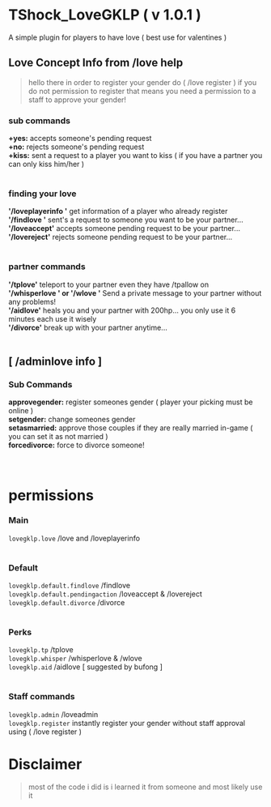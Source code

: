# TShock_LoveGKLP ( v 1.0.1 )
A simple plugin for players to have love ( best use for valentines )


## Love Concept Info from /love help
> hello there in order to register your gender do ( /love register <your gender> )
if you do not permission to register that means you need a permission to a staff to approve your gender!

### sub commands
**+yes:** accepts someone's pending request <br />
**+no:** rejects someone's pending request <br />
**+kiss:** sent a request to a player you want to kiss ( if you have a partner you can only kiss him/her ) <br />
<br />
### finding your love
**'/loveplayerinfo <playername>'** get information of a player who already register <br />
**'/findlove <playername>'** sent's a request to someone you want to be your partner... <br />
**'/loveaccept'** accepts someone pending request to be your partner... <br />
**'/lovereject'** rejects someone pending request to be your partner... <br />
<br />
### partner commands
**'/tplove'** teleport to your partner even they have /tpallow on <br />
**'/whisperlove <message>' or '/wlove <message>'** Send a private message to your partner without any problems! <br />
**'/aidlove'** heals you and your partner with 200hp... you only use it 6 minutes each use it wisely <br />
**'/divorce'** break up with your partner anytime... <br />
<br />
## [ /adminlove info ]
### Sub Commands
**approvegender:** register someones gender ( player your picking must be online ) <br />
**setgender:** change someones gender <br />
**setasmarried:** approve those couples if they are really married in-game ( you can set it as not married ) <br />
**forcedivorce:** force to divorce someone! <br />
<br />
<br />
# permissions
### Main
`lovegklp.love` /love and /loveplayerinfo<br />
<br />
### Default
`lovegklp.default.findlove` /findlove <br />
`lovegklp.default.pendingaction` /loveaccept & /lovereject <br />
`lovegklp.default.divorce` /divorce <br />
<br />
### Perks
`lovegklp.tp` /tplove <br />
`lovegklp.whisper` /whisperlove & /wlove <br />
`lovegklp.aid` /aidlove [ suggested by bufong ] <br />
<br />
### Staff commands
`lovegklp.admin` /loveadmin <br />
`lovegklp.register` instantly register your gender without staff approval using ( /love register <gender> ) <br />

# Disclaimer
> most of the code i did is i learned it from someone and most likely use it
